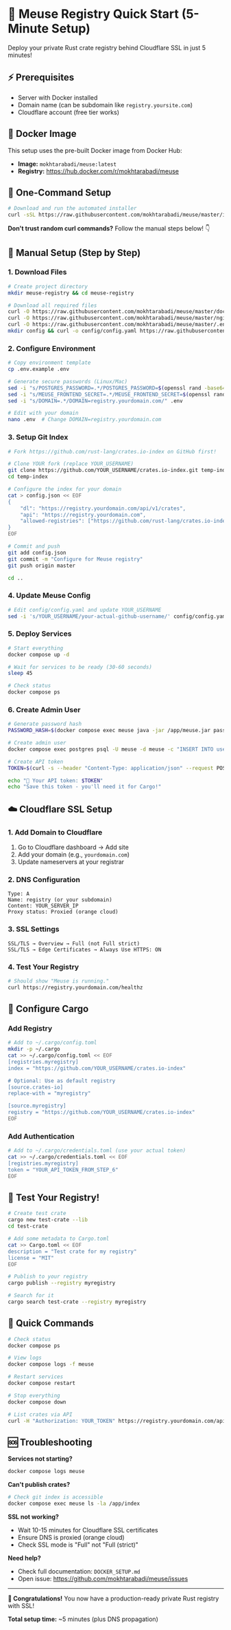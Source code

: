 # 🚀 Meuse Registry Quick Start (5-Minute Setup)

Deploy your private Rust crate registry behind Cloudflare SSL in just 5 minutes!

## ⚡ Prerequisites

- Server with Docker installed
- Domain name (can be subdomain like `registry.yoursite.com`)
- Cloudflare account (free tier works)

## 🐳 Docker Image

This setup uses the pre-built Docker image from Docker Hub:

- **Image:** `mokhtarabadi/meuse:latest`
- **Registry:** https://hub.docker.com/r/mokhtarabadi/meuse

## 🎯 One-Command Setup

```bash
# Download and run the automated installer
curl -sSL https://raw.githubusercontent.com/mokhtarabadi/meuse/master/install.sh | bash
```

**Don't trust random curl commands?** Follow the manual steps below! 👇

## 📝 Manual Setup (Step by Step)

### 1. Download Files

```bash
# Create project directory
mkdir meuse-registry && cd meuse-registry

# Download all required files
curl -O https://raw.githubusercontent.com/mokhtarabadi/meuse/master/docker-compose.yml
curl -O https://raw.githubusercontent.com/mokhtarabadi/meuse/master/nginx.conf  
curl -O https://raw.githubusercontent.com/mokhtarabadi/meuse/master/.env.example
mkdir config && curl -o config/config.yaml https://raw.githubusercontent.com/mokhtarabadi/meuse/master/config/config.yaml
```

### 2. Configure Environment

```bash
# Copy environment template
cp .env.example .env

# Generate secure passwords (Linux/Mac)
sed -i "s/POSTGRES_PASSWORD=.*/POSTGRES_PASSWORD=$(openssl rand -base64 32)/" .env
sed -i "s/MEUSE_FRONTEND_SECRET=.*/MEUSE_FRONTEND_SECRET=$(openssl rand -hex 32)/" .env  
sed -i "s/DOMAIN=.*/DOMAIN=registry.yourdomain.com/" .env

# Edit with your domain
nano .env  # Change DOMAIN=registry.yourdomain.com
```

### 3. Setup Git Index

```bash
# Fork https://github.com/rust-lang/crates.io-index on GitHub first!

# Clone YOUR fork (replace YOUR_USERNAME)
git clone https://github.com/YOUR_USERNAME/crates.io-index.git temp-index
cd temp-index

# Configure the index for your domain
cat > config.json << EOF
{
    "dl": "https://registry.yourdomain.com/api/v1/crates",
    "api": "https://registry.yourdomain.com",
    "allowed-registries": ["https://github.com/rust-lang/crates.io-index"]
}
EOF

# Commit and push
git add config.json
git commit -m "Configure for Meuse registry"
git push origin master

cd ..
```

### 4. Update Meuse Config

```bash
# Edit config/config.yaml and update YOUR_USERNAME
sed -i 's/YOUR_USERNAME/your-actual-github-username/' config/config.yaml
```

### 5. Deploy Services

```bash
# Start everything
docker compose up -d

# Wait for services to be ready (30-60 seconds)
sleep 45

# Check status
docker compose ps
```

### 6. Create Admin User

```bash
# Generate password hash
PASSWORD_HASH=$(docker compose exec meuse java -jar /app/meuse.jar password your_admin_password | grep '$2a$' | tail -1)

# Create admin user
docker compose exec postgres psql -U meuse -d meuse -c "INSERT INTO users(id, name, password, description, active, role_id) VALUES ('f3e6888e-97f9-11e9-ae4e-ef296f05cd17', 'admin', '$PASSWORD_HASH', 'Administrator user', true, '867428a0-69ba-11e9-a674-9f6c32022150');"

# Create API token  
TOKEN=$(curl -s --header "Content-Type: application/json" --request POST --data '{"name":"admin_token","validity":365,"user":"admin","password":"your_admin_password"}' http://localhost/api/v1/meuse/token | jq -r '.token')

echo "🎉 Your API token: $TOKEN"
echo "Save this token - you'll need it for Cargo!"
```

## ☁️ Cloudflare SSL Setup

### 1. Add Domain to Cloudflare

1. Go to Cloudflare dashboard → Add site
2. Add your domain (e.g., `yourdomain.com`)
3. Update nameservers at your registrar

### 2. DNS Configuration

```
Type: A
Name: registry (or your subdomain)  
Content: YOUR_SERVER_IP
Proxy status: Proxied (orange cloud)
```

### 3. SSL Settings

```
SSL/TLS → Overview → Full (not Full strict)
SSL/TLS → Edge Certificates → Always Use HTTPS: ON
```

### 4. Test Your Registry

```bash
# Should show "Meuse is running."
curl https://registry.yourdomain.com/healthz
```

## 🦀 Configure Cargo

### Add Registry

```bash
# Add to ~/.cargo/config.toml
mkdir -p ~/.cargo
cat >> ~/.cargo/config.toml << EOF
[registries.myregistry]
index = "https://github.com/YOUR_USERNAME/crates.io-index"

# Optional: Use as default registry
[source.crates-io]
replace-with = "myregistry"

[source.myregistry]  
registry = "https://github.com/YOUR_USERNAME/crates.io-index"
EOF
```

### Add Authentication

```bash
# Add to ~/.cargo/credentials.toml (use your actual token)
cat >> ~/.cargo/credentials.toml << EOF
[registries.myregistry]
token = "YOUR_API_TOKEN_FROM_STEP_6"
EOF
```

## 🎉 Test Your Registry!

```bash
# Create test crate
cargo new test-crate --lib
cd test-crate

# Add some metadata to Cargo.toml
cat >> Cargo.toml << EOF
description = "Test crate for my registry"
license = "MIT"
EOF

# Publish to your registry
cargo publish --registry myregistry

# Search for it
cargo search test-crate --registry myregistry
```

## 🔧 Quick Commands

```bash
# Check status
docker compose ps

# View logs  
docker compose logs -f meuse

# Restart services
docker compose restart

# Stop everything
docker compose down

# List crates via API
curl -H "Authorization: YOUR_TOKEN" https://registry.yourdomain.com/api/v1/meuse/crate
```

## 🆘 Troubleshooting

**Services not starting?**

```bash
docker compose logs meuse
```

**Can't publish crates?**

```bash
# Check git index is accessible
docker compose exec meuse ls -la /app/index
```

**SSL not working?**

- Wait 10-15 minutes for Cloudflare SSL certificates
- Ensure DNS is proxied (orange cloud)
- Check SSL mode is "Full" not "Full (strict)"

**Need help?**

- Check full documentation: `DOCKER_SETUP.md`
- Open issue: https://github.com/mokhtarabadi/meuse/issues

---

**🎊 Congratulations!** You now have a production-ready private Rust registry with SSL!

**Total setup time:** ~5 minutes (plus DNS propagation)